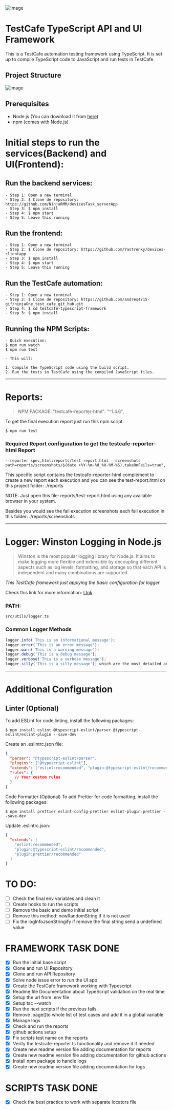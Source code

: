 ![image](https://github.com/andres4715-gif/ninjaOne_test_cafe_git_hub/assets/69942140/7efc2255-3099-420f-8a46-042e00de376a)

# TestCafe TypeScript API and UI Framework 


This is a TestCafe automation testing framework using TypeScript. It is set up to compile TypeScript code to JavaScript and run tests in TestCafe. 

## Project Structure

![image](https://github.com/andres4715-gif/ninjaOne_test_cafe_git_hub/assets/69942140/b837dd79-53eb-47a0-b85e-fbcb21c02034)

## Prerequisites

- Node.js (You can download it from [here](https://nodejs.org/))
- npm (comes with Node.js)

# Initial steps to run the services(Backend) and UI(Frontend):

## Run the backend services: 
```shell
- Step 1: Open a new terminal
- Step 2: $ Clone de repository: https://github.com/NinjaRMM/devicesTask_serverApp
- Step 3: $ npm install
- Step 4: $ npm start
- Step 5: Leave this running 
```

## Run the frontend: 
```shell
- Step 1: Open a new terminal
- Step 2: $ Clone de repository: https://github.com/Yastrenky/devices-clientapp
- Step 3: $ npm install
- Step 4: $ npm start
- Step 5: Leave this running 
```

## Run the TestCafe automation: 
```shell
- Step 1: Open a new terminal
- Step 2: $ Clone de repository: https://github.com/andres4715-gif/ninjaOne_test_cafe_git_hub.git
- Step 4: $ cd testcafe-typescript-framework
- Step 3: $ npm install
```


## Running the NPM Scripts:
```shell
- Quick execution: 
$ npm run watch
$ npm run test

- This will:

1. Compile the TypeScript code using the build script.
2. Run the tests in TestCafe using the compiled JavaScript files.
```
___
# Reports: 

> NPM PACKAGE:  "testcafe-reporter-html": "^1.4.6",

To get the final execution report just run this npm script. 
```shell
$ npm run test
```

### Required Report configuration to get the testcafe-reporter-html Report
```text
--reporter spec,html:reports/test-report.html --screenshots path=reports/screenshots/$(date +%Y-%m-%d_%H-%M-%S),takeOnFails=true",
```
This specific script contains the testcafe-reporter-html complement to create a new report each execution and you can 
see the test-report.html on this project folder: ./reports

NOTE: Just open this file: reports/test-report.html using any available browser in your system. 

Besides you would see the fail execution screenshots each fail execution in this folder: ./reports/screenshots
___

# Logger: Winston Logging in Node.js


> Winston  is the most popular logging library for Node.js. 
>It aims to make logging more flexible and extensible by decoupling different aspects such as log levels, 
>formatting, and storage so that each API is independent and many combinations are supported.

*This TestCafe framework just applying the basic configuration for logger*

Check this link for more information: [LInk](https://betterstack.com/community/guides/logging/how-to-install-setup-and-use-winston-and-morgan-to-log-node-js-applications/)

### PATH: 
```text
src/utils/logger.ts
```

### Common Logger Methods

```javascript
logger.info('This is an informational message');
logger.error('This is an error message');
logger.warn('This is a warning message');
logger.debug('This is a debug message');
logger.verbose('This is a verbose message');
logger.silly('This is a silly message'); which are the most detailed and least critical.
```
___


# Additional Configuration
## Linter (Optional)
To add ESLint for code linting, install the following packages:

```shell
$ npm install eslint @typescript-eslint/parser @typescript-eslint/eslint-plugin --save-dev
```

Create an .eslintrc.json file:

```json
{
  "parser": "@typescript-eslint/parser",
  "plugins": ["@typescript-eslint"],
  "extends": ["eslint:recommended", "plugin:@typescript-eslint/recommended"],
  "rules": {
    // Your custom rules
  }
}

```

Code Formatter (Optional)
To add Prettier for code formatting, install the following packages:

```shell
$ npm install prettier eslint-config-prettier eslint-plugin-prettier --save-dev

```

Update .eslintrc.json:

```json
{
  "extends": [
    "eslint:recommended",
    "plugin:@typescript-eslint/recommended",
    "plugin:prettier/recommended"
  ]
}
```

# TO DO:

- [ ] Check the final env variables and clean it
- [ ] Create hooks to run the scripts
- [ ] Remove the basic and demo initial script
- [ ] Remove this method: newRandomString if it is not used
- [ ] Fix the logInfoJsonStringify if remove the final string send a undefined value

# FRAMEWORK TASK DONE
- [X] Run the initial base script
- [X] Clone and run UI Repository 
- [X] Clone and run API Repository
- [X] Solve node issue error to run the UI app
- [X] Create the TestCafe framework working with Typescript
- [X] Readme file Documentation about TypeScript validation on the real time 
- [X] Setup the url from .env file
- [X] Setup tsc --watch
- [X] Run the next scripts if the previous fails. 
- [X] Remove .page()to whole list of test cases and add it in a global variable
- [X] Manage logs
- [X] Check and run the reports
- [X] github actions setup
- [X] Fix scripts test name on the reports
- [X] Verify the testcafe-reporter.ts functionality and remove it if needed
- [X] Create new readme version file adding documentation for reports
- [X] Create new readme version file adding documentation for github actions
- [X] Install npm package to handle logs
- [X] Create new readme version file adding documentation for logs

# SCRIPTS TASK DONE
- [X] Check the best practice to work with separate locators file